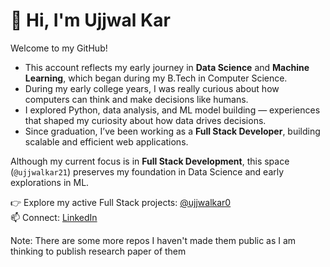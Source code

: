 # 👋 Hi, I'm Ujjwal Kar  

Welcome to my GitHub!  

- This account reflects my early journey in **Data Science** and **Machine Learning**, which began during my B.Tech in Computer Science.  
- During my early college years, I was really curious about how computers can think and make decisions like humans. 
- I explored Python, data analysis, and ML model building — experiences that shaped my curiosity about how data drives decisions.  
- Since graduation, I’ve been working as a **Full Stack Developer**, building scalable and efficient web applications.  

Although my current focus is in **Full Stack Development**, this space (`@ujjwalkar21`) preserves my foundation in Data Science and early explorations in ML.  

👉 Explore my active Full Stack projects: [@ujjwalkar0](https://github.com/ujjwalkar0)  
📫 Connect: [LinkedIn](https://linkedin.com/in/ujjwalkar21)

Note: There are some more repos I haven't made them public as I am thinking to publish research paper of them
